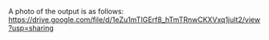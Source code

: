 A photo of the output is as follows:
https://drive.google.com/file/d/1eZu1mTIGErf8_hTmTRnwCKXVxq1jult2/view?usp=sharing
